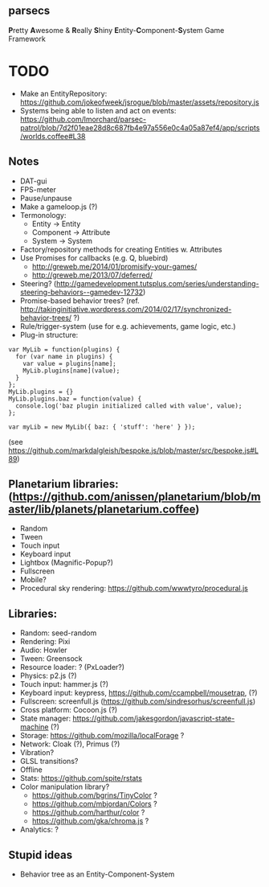 
## parsecs
**P**retty **A**wesome & **R**eally **S**hiny **E**ntity-**C**omponent-**S**ystem Game Framework

# TODO
* Make an EntityRepository: https://github.com/jokeofweek/jsrogue/blob/master/assets/repository.js
* Systems being able to listen and act on events: https://github.com/lmorchard/parsec-patrol/blob/7d2f01eae28d8c687fb4e97a556e0c4a05a87ef4/app/scripts/worlds.coffee#L38

## Notes
* DAT-gui
* FPS-meter
* Pause/unpause
* Make a gameloop.js (?)
* Termonology:
    - Entity -> Entity
    - Component -> Attribute
    - System -> System
* Factory/repository methods for creating Entities w. Attributes
* Use Promises for callbacks (e.g. Q, bluebird)
    - http://greweb.me/2014/01/promisify-your-games/
    - http://greweb.me/2013/07/deferred/
* Steering? (http://gamedevelopment.tutsplus.com/series/understanding-steering-behaviors--gamedev-12732)
* Promise-based behavior trees? (ref. http://takinginitiative.wordpress.com/2014/02/17/synchronized-behavior-trees/ ?)
* Rule/trigger-system (use for e.g. achievements, game logic, etc.)
* Plug-in structure:
```
var MyLib = function(plugins) {
  for (var name in plugins) {
    var value = plugins[name];
    MyLib.plugins[name](value);
  }
};
MyLib.plugins = {}
MyLib.plugins.baz = function(value) {
  console.log('baz plugin initialized called with value', value);
};

var myLib = new MyLib({ baz: { 'stuff': 'here' } });
```
(see https://github.com/markdalgleish/bespoke.js/blob/master/src/bespoke.js#L89)

## Planetarium libraries: (https://github.com/anissen/planetarium/blob/master/lib/planets/planetarium.coffee)
* Random
* Tween
* Touch input
* Keyboard input
* Lightbox (Magnific-Popup?)
* Fullscreen
* Mobile?
* Procedural sky rendering: https://github.com/wwwtyro/procedural.js

## Libraries:
* Random: seed-random
* Rendering: Pixi
* Audio: Howler
* Tween: Greensock
* Resource loader: ? (PxLoader?)
* Physics: p2.js (?)
* Touch input: hammer.js (?)
* Keyboard input: keypress, https://github.com/ccampbell/mousetrap,  (?)
* Fullscreen: screenfull.js (https://github.com/sindresorhus/screenfull.js)
* Cross platform: Cocoon.js (?)
* State manager: https://github.com/jakesgordon/javascript-state-machine (?)
* Storage: https://github.com/mozilla/localForage ?
* Network: Cloak (?), Primus (?)
* Vibration?
* GLSL transitions?
* Offline
* Stats: https://github.com/spite/rstats
* Color manipulation library?
    * https://github.com/bgrins/TinyColor ?
    * https://github.com/mbjordan/Colors ?
    * https://github.com/harthur/color ?
    * https://github.com/gka/chroma.js ?
* Analytics: ?

## Stupid ideas
* Behavior tree as an Entity-Component-System 

